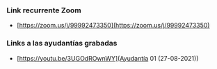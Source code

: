 ### Link recurrente Zoom
 - [https://zoom.us/j/99992473350](https://zoom.us/j/99992473350)
### Links a las ayudantías grabadas
- [https://youtu.be/3UGOdROwnWY](Ayudantía 01 (27-08-2021))
